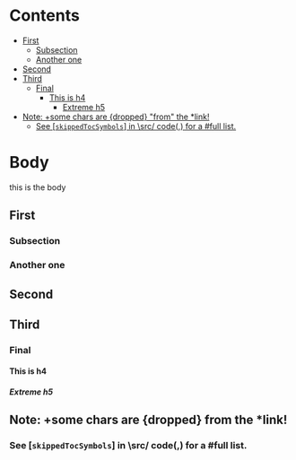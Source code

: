 # Contents

<!--- TOC -->

* [First](#first)
  * [Subsection](#subsection)
  * [Another one](#another-one)
* [Second](#second)
* [Third](#third)
  * [Final](#final)
    * [This is h4](#this-is-h4)
      * [Extreme h5](#extreme-h5)
* [Note: +some chars are {dropped} "from" the *link!](#note-some-chars-are-dropped-from-the-link)
  * [See [`skippedTocSymbols`] in \src/ code(,) for a #full list.](#see-skippedtocsymbols-in-src-code-for-a-full-list)

<!--- END -->

# Body

this is the body

## First

### Subsection

### Another one

## Second

## Third

### Final

#### This is h4

##### Extreme h5

## Note: +some chars are {dropped} from the *link!

### See [`skippedTocSymbols`] in \src/ code(,) for a #full list.
